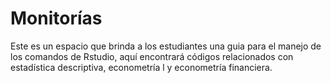 # Monitorías




Este es un espacio que brinda a los estudiantes una guia para el manejo de los comandos de Rstudio, aquí encontrará 
códigos relacionados con estadística descriptiva, econometría l y econometría financiera.

